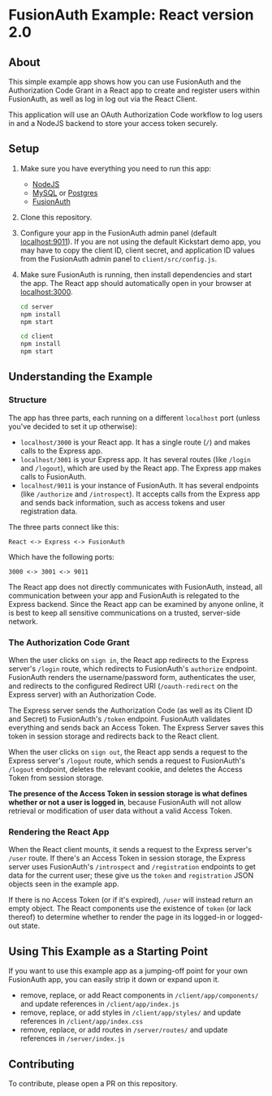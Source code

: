 # FusionAuth Example: React version 2.0

## About

This simple example app shows how you can use FusionAuth and the Authorization Code Grant in a React app to create and register users within FusionAuth, as well as log in log out via the React Client.

This application will use an OAuth Authorization Code workflow to log users in and a NodeJS backend to store your access token securely.

## Setup

1. Make sure you have everything you need to run this app:

	- [NodeJS](https://nodejs.org/en/download/)
	- [MySQL](https://fusionauth.io/docs/v1/tech/installation-guide/database#install-mysql) or [Postgres](https://fusionauth.io/docs/v1/tech/installation-guide/database#install-postgresql)
	- [FusionAuth](https://fusionauth.io/download)

2. Clone this repository.

3. Configure your app in the FusionAuth admin panel (default [localhost:9011](localhost:9011)). If you are not using the default Kickstart demo app, you may have to copy the client ID, client secret, and application ID values from the FusionAuth admin panel to `client/src/config.js`.

4. Make sure FusionAuth is running, then install dependencies and start the app. The React app should automatically open in your browser at [localhost:3000](http://localhost:3000).

	```zsh
	cd server
	npm install
	npm start
	```
	```zsh
	cd client
	npm install
	npm start
	```

## Understanding the Example

### Structure

The app has three parts, each running on a different `localhost` port (unless you've decided to set it up otherwise):

- `localhost/3000` is your React app. It has a single route (`/`) and makes calls to the Express app.
- `localhost/3001` is your Express app. It has several routes (like `/login` and `/logout`), which are used by the React app. The Express app makes calls to FusionAuth.
- `localhost/9011` is your instance of FusionAuth. It has several endpoints (like `/authorize` and `/introspect`). It accepts calls from the Express app and sends back information, such as access tokens and user registration data.

The three parts connect like this:

`React <-> Express <-> FusionAuth`

Which have the following ports:

`3000 <-> 3001 <-> 9011`

The React app does not directly communicates with FusionAuth, instead, all communication between your app and FusionAuth is relegated to the Express backend. Since the React app can be examined by anyone online, it is best to keep all sensitive communications on a trusted, server-side network.

### The Authorization Code Grant

When the user clicks on `sign in`, the React app redirects to the Express server's `/login` route, which redirects to FusionAuth's `authorize` endpoint. FusionAuth renders the username/password form, authenticates the user, and redirects to the configured Redirect URI (`/oauth-redirect` on the Express server) with an Authorization Code.

The Express server sends the Authorization Code (as well as its Client ID and Secret) to FusionAuth's `/token` endpoint. FusionAuth validates everything and sends back an Access Token. The Express Server saves this token in session storage and redirects back to the React client.

When the user clicks on `sign out`, the React app sends a request to the Express server's `/logout` route, which sends a request to FusionAuth's `/logout` endpoint, deletes the relevant cookie, and deletes the Access Token from session storage.

**The presence of the Access Token in session storage is what defines whether or not a user is logged in**, because FusionAuth will not allow retrieval or modification of user data without a valid Access Token.

### Rendering the React App

When the React client mounts, it sends a request to the Express server's `/user` route. If there's an Access Token in session storage, the Express server uses FusionAuth's `/introspect` and `/registration` endpoints to get data for the current user; these give us the `token` and `registration` JSON objects seen in the example app.

If there is no Access Token (or if it's expired), `/user` will instead return an empty object. The React components use the existence of `token` (or lack thereof) to determine whether to render the page in its logged-in or logged-out state.

## Using This Example as a Starting Point

If you want to use this example app as a jumping-off point for your own FusionAuth app, you can easily strip it down or expand upon it.

- remove, replace, or add React components in `/client/app/components/` and update references in `/client/app/index.js`
- remove, replace, or add styles in `/client/app/styles/` and update references in `/client/app/index.css`
- remove, replace, or add routes in `/server/routes/` and update references in `/server/index.js`

## Contributing

To contribute, please open a PR on this repository. 
